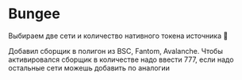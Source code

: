 # Bungee
Выбираем две сети и количество нативного токена источника 🫡

Добавил сборщик в полигон из BSC, Fantom, Avalanche.
Чтобы активировался сборщик в количестве надо ввести 777, если надо остальные сети можешь добавить по аналогии
